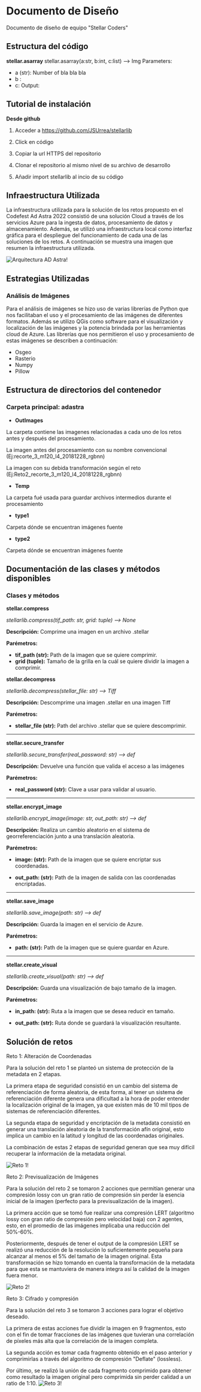 # Documento de Diseño
Documento de diseño de equipo "Stellar Coders"
## Estructura del código
**stellar.asarray**
stellar.asarray(a:str, b:int, c:list) --> Img
Parameters:
* a (str): Number of bla bla bla
* b :
* c:
Output: 

## Tutorial de instalación

**Desde github**

1. Acceder a https://github.com/JSUrrea/stellarlib

2. Click en código
 
3. Copiar la url HTTPS del repositorio
 
4. Clonar el repositorio al mismo nivel de su archivo de desarrollo
 
5. Añadir import stellarlib al incio de su código 

## Infraestructura Utilizada
La infraestructura utilizada para la solución de los retos propuesto en el Codefest Ad Astra 2022 consistió de una solución Cloud a través de los servicios Azure para la ingesta de datos, procesamiento de datos y almacenamiento. Además, se utilizó una infraestructura local como interfaz gráfica para el despliegue del funcionamiento de cada una de las soluciones de los retos. A continuación se muestra una imagen que resumen la infraestructura utilizada.

![Arquitectura AD Astra!](/Resources/ArquitectruraADAstra.png "Arquitectura AD Astra")

## Estrategias Utilizadas
### **Análisis de Imágenes**
Para el análisis de imágenes se hizo uso de varias librerías de Python que nos facilitaban el uso y el procesamiento de las imágenes de diferentes formatos. Además se utilizo QGis como software para el visualización y localización de las imágenes y la potencia brindada por las herramientas cloud de Azure.
Las librerías que nos permitieron el uso y procesamiento de estas imágenes se describen a continuación:
* Osgeo
* Rasterio
* Numpy
* Pillow
## Estructura de directorios del contenedor

### **Carpeta principal: adastra**

- **OutImages**

La carpeta contiene las imagenes relacionadas a cada uno de los retos antes y después del procesamiento. 

La imagen antes del procesamiento con su nombre convencional (Ej:recorte_3_m120_l4_20181228_rgbnn)

La imagen con su debida transformación según el reto (Ej:Reto2_recorte_3_m120_l4_20181228_rgbnn)

- **Temp**

La carpeta fué usada para guardar archivos intermedios durante el procesamiento

- **type1**

Carpeta dónde se encuentran imágenes fuente

- **type2**

Carpeta dónde se encuentran imágenes fuente

## **Documentación de las clases y métodos disponibles**

### Clases y métodos
**stellar.compress**

*stellarlib.compress(tif_path: str, grid: tuple) --> None*

**Descripción:** Comprime una imagen en un archivo .stellar

**Parémetros:**

-  **tif_path (str):**  Path de la imagen que se quiere comprimir.
- **grid (tuple):** Tamaño de la grilla en la cuál se quiere dividir la imagen a comprimir.

 **stellar.decompress**
 
*stellarlib.decompress(stellar_file: str) --> Tiff*

**Descripción:** Descomprime una imagen .stellar en una imagen Tiff

**Parémetros:**

-  **stellar_file (str):**  Path del archivo .stellar que se quiere descomprimir.

------------

**stellar.secure_transfer**

*stellarlib.secure_transfer(real_password: str) --> def*

**Descripción:** Devuelve una función que valida el acceso a las imágenes

**Parémetros:**

-  **real_password (str):**  Clave a usar para validar al usuario.

------------

**stellar.encrypt_image**

*stellarlib.encrypt_image(image: str, out_path: str) --> def*

**Descripción:** Realiza un cambio aleatorio en el sistema de georreferenciación junto a una translación aleatoria. 

**Parémetros:**

-  **image: (str):**  Path de la imagen que se quiere encriptar sus coordenadas. 

-  **out_path: (str):**  Path de la imagen de salida con las coordenadas encriptadas. 

------------

**stellar.save_image**

*stellarlib.save_image(path: str) --> def*

**Descripción:** Guarda la imagen en el servicio de Azure. 

**Parémetros:**

-  **path: (str):**  Path de la imagen que se quiere guardar en Azure. 

------------

**stellar.create_visual**

*stellarlib.create_visual(path: str) --> def*

**Descripción:** Guarda una visualización de bajo tamaño de la imagen. 

**Parémetros:**

-  **in_path: (str):**  Ruta a la imagen que se desea reducir en tamaño. 

-  **out_path: (str):**   Ruta donde se guardará la visualización resultante.


## **Solución de retos**

Reto 1:  Alteración de Coordenadas

Para la solución del reto 1 se planteó un sistema de protección de la metadata en 2 etapas. 

La primera etapa de seguridad consistió en un cambio del sistema de referenciación de forma aleatoria, de esta forma, al tener un sistema de referenciación diferente genera una dificultad a la hora de poder entender la localización original de la imagen, ya que existen más de 10 mil tipos de sistemas de referenciación diferentes. 

La segunda etapa de seguridad y encriptación de la metadata consistió en generar una translación aleatoria de la transformación afín original, esto implica un cambio en la latitud y longitud de las coordenadas originales. 

La combinación de estas 2 etapas de seguridad generan que sea muy difícil recuperar la información de la metadata original.

![Reto 1!](/Resources/reto1.jpeg "reto1")

Reto 2:  Previsualización de Imágenes

Para la solución del reto 2 se tomaron 2 acciones que permitían generar una compresión lossy con un gran ratio de compresión sin perder la esencia inicial de la imagen (perfecto para la previsualización de la imagen).

La primera acción que se tomó fue realizar una compresión LERT (algoritmo lossy con gran ratio de compresión pero velocidad baja) con 2 agentes, esto, en el promedio de las imágenes implicaba una reducción del 50%-60%.

Posteriormente, después de tener el output de la compresión LERT se realizó una reducción de la resolución lo suficientemente pequeña para alcanzar al menos el 5% del tamaño de la imagen original. Esta transformación se hizo tomando en cuenta la transformación de la metadata para que esta se mantuviera de manera integra así la calidad de la imagen fuera menor.

![Reto 2!](/Resources/reto2.jpeg "reto2")

Reto 3: Cifrado y compresión

Para la solución del reto 3 se tomaron 3 acciones para lograr el objetivo deseado. 

La primera de estas acciones fue dividir la imagen en 9 fragmentos, esto con el fin de tomar fracciones de las imágenes que tuvieran una correlación de píxeles más alta que la correlación de la imagen completa. 

La segunda acción es tomar cada fragmento obtenido en el paso anterior y comprimirlas a través del algoritmo de compresión "Deflate" (lossless).

Por último, se realizó la unión de cada fragmento comprimido para obtener como resultado la imagen original pero comprimida sin perder calidad a un ratio de 1:10.
![Reto 3!](/Resources/reto3.jpeg "reto3")
